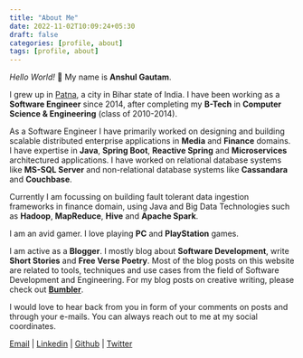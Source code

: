 ```yaml
---
title: "About Me"
date: 2022-11-02T10:09:24+05:30
draft: false
categories: [profile, about]
tags: [profile, about]
---
```


*Hello World!* 👋 My name is **Anshul Gautam**.

I grew up in [Patna](https://en.wikipedia.org/wiki/Patna), a city in Bihar state of India. I have been working as a **Software Engineer** since 2014, after completing my **B-Tech** in **Computer Science & Engineering** (class of 2010-2014).

As a Software Engineer I have primarily worked on designing and building scalable distributed enterprise applications in **Media** and **Finance** domains. I have expertise in **Java**, **Spring Boot**, **Reactive Spring** and **Microservices** architectured applications. I have worked on relational database systems like **MS-SQL Server** and non-relational database systems like **Cassandara** and **Couchbase**.

Currently I am focussing on building fault tolerant data ingestion frameworks in finance domain, using Java and Big Data Technologies such as **Hadoop**, **MapReduce**, **Hive** and **Apache Spark**.

I am an avid gamer. I love playing **PC** and **PlayStation** games.

I am active as a **Blogger**. I mostly blog about **Software Development**, write **Short Stories** and **Free Verse Poetry**. Most of the blog posts on this website are related to tools, techniques and use cases from the field of Software Development and Engineering. For my blog posts on creative writing, please check out **[Bumbler](https://blog.anshulgautam.in/)**.

I would love to hear back from you in form of your comments on posts and through your e-mails. You can always reach out to me at my social coordinates.

[Email](mailto:anshulgammy@gmail.com) | 
[Linkedin](https://www.linkedin.com/in/anshulgammy/) | 
[Github](https://github.com/anshulgammy) | 
[Twitter](https://twitter.com/anshulgammy)

